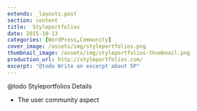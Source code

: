 ```yaml
---
extends: _layouts.post
section: content
title:  Styleportfolios
date: 2015-10-13
categories: [WordPress,Community]
cover_image: /assets/img/styleportfolios.png
thumbnail_image: /assets/img/styleportfolios-thumbnail.png
production_url: http://styleportfolios.com/
excerpt: "@todo Write an excerpt about SP"
---
```


@todo Styleportfolios Details
- The user community aspect
